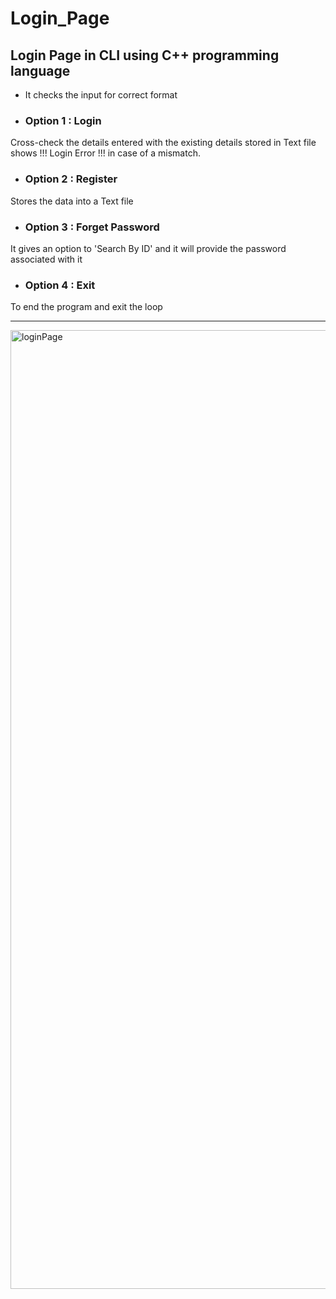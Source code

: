 # Login_Page
## Login Page in CLI using C++ programming language
- It checks the input for correct format

- ### Option 1 : Login 
Cross-check the details entered with the existing details stored in Text file
shows !!! Login Error !!! in case of a mismatch.

- ### Option 2 : Register
 Stores the data into a Text file

- ### Option 3 : Forget Password
It gives an option to 'Search By ID' and it will provide the password associated with it

-  ### Option 4 : Exit
To end the program and exit the loop

---
<img width="1534" alt="loginPage" src="https://user-images.githubusercontent.com/29123802/220306749-4cdb3162-7354-48ea-9938-97587c5e9e07.png">
